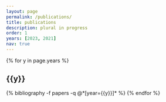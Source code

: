 ```yaml
---
layout: page
permalink: /publications/
title: publications
description: plural in progress
order: 1
years: [2023, 2021]
nav: true
---
```


<div class="publications">

{% for y in page.years %}
  <h2 class="year">{{y}}</h2>
  {% bibliography -f papers -q @*[year={{y}}]* %}
{% endfor %}

</div>
